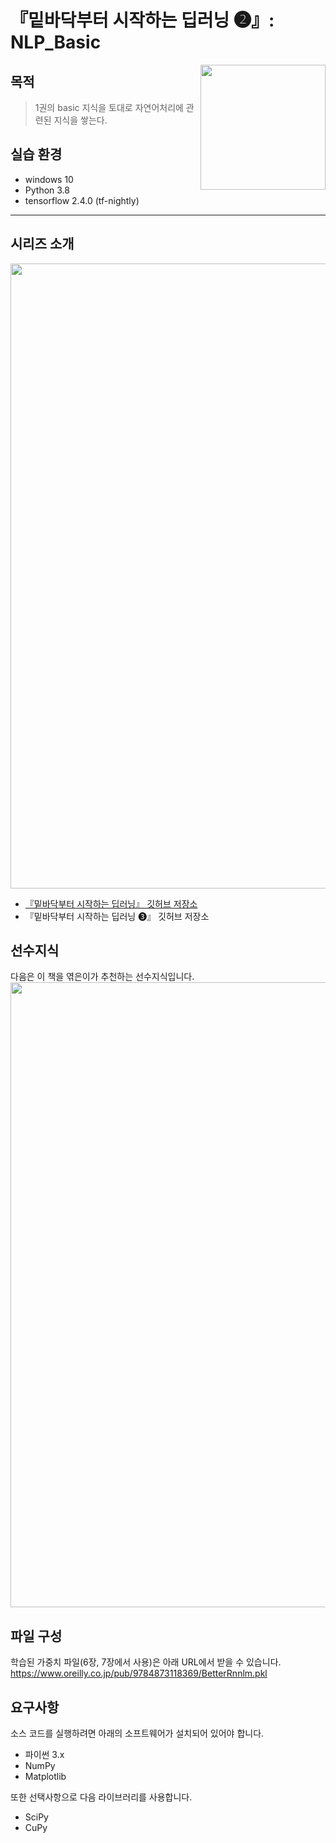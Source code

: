 # 『밑바닥부터 시작하는 딥러닝 ❷』: NLP_Basic

<a href="http://www.yes24.com/Product/Goods/72173703"><img src="https://github.com/WegraLee/deep-learning-from-scratch-2/blob/master/cover.png" width="200" align=right></a>

## 목적

> 1권의 basic 지식을 토대로 자연어처리에 관련된 지식을 쌓는다.

## 실습 환경

- windows 10
- Python 3.8
- tensorflow 2.4.0 (tf-nightly)

---

## 시리즈 소개

<a href="https://github.com/WegraLee/deep-learning-from-scratch-3/blob/master/%EB%B0%91%EB%B0%94%EB%8B%A5%20%EC%8B%9C%EB%A6%AC%EC%A6%88%20%EC%86%8C%EA%B0%9C.pdf"><img src="https://github.com/WegraLee/deep-learning-from-scratch-3/blob/master/%EB%B0%91%EB%B0%94%EB%8B%A5%20%EC%8B%9C%EB%A6%AC%EC%A6%88%20%EC%86%8C%EA%B0%9C.png" width=1000></a>

* [『밑바닥부터 시작하는 딥러닝』 깃허브 저장소](https://github.com/yoomambo/DeepLearning_Basic)
* 『밑바닥부터 시작하는 딥러닝 ❸』 깃허브 저장소

## 선수지식

다음은 이 책을 엮은이가 추천하는 선수지식입니다.
<img src="https://github.com/WegraLee/deep-learning-from-scratch-3/blob/master/%EB%B0%91%EB%B0%94%EB%8B%A5%20%EC%84%A0%EC%88%98%EC%A7%80%EC%8B%9D.png" width=1000>

## 파일 구성

학습된 가중치 파일(6장, 7장에서 사용)은 아래 URL에서 받을 수 있습니다.
<https://www.oreilly.co.jp/pub/9784873118369/BetterRnnlm.pkl>

## 요구사항
소스 코드를 실행하려면 아래의 소프트웨어가 설치되어 있어야 합니다.

* 파이썬 3.x
* NumPy
* Matplotlib
 
또한 선택사항으로 다음 라이브러리를 사용합니다.

* SciPy
* CuPy